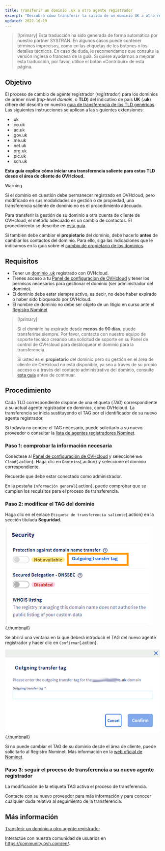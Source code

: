 ```yaml
---
title: Transferir un dominio .uk a otro agente registrador
excerpt: "Descubra cómo transferir la salida de un dominio UK a otro registrador"
updated: 2022-10-19
---
```


> [!primary]
> Esta traducción ha sido generada de forma automática por nuestro partner SYSTRAN. En algunos casos puede contener términos imprecisos, como en las etiquetas de los botones o los detalles técnicos. En caso de duda, le recomendamos que consulte la versión inglesa o francesa de la guía. Si quiere ayudarnos a mejorar esta traducción, por favor, utilice el botón «Contribuir» de esta página.
>

## Objetivo

El proceso de cambio de agente registrador (*registrador*) para los dominios de primer nivel (*top-level domain*, o **TLD**) del indicativo de país **UK** (**.uk**) difiere del descrito en nuestra [guía de transferencia de los TLD genéricos](/pages/web_cloud/domains/transfer_outgoing_domain). Las siguientes instrucciones se aplican a las siguientes extensiones:

- .uk
- .co.uk
- .ac.uk
- .gov.uk
- .me.uk
- .net.uk
- .org.uk
- .plc.uk
- .sch.uk

**Esta guía explica cómo iniciar una transferencia saliente para estas TLD desde el área de cliente de OVHcloud.**

> [!warning]
>
> Si el dominio en cuestión debe permanecer registrado en OVHcloud, pero modificado en sus modalidades de gestión o de propiedad, una transferencia saliente de dominio no es el procedimiento adecuado.
>
> Para transferir la gestión de su dominio a otra cuenta de cliente de OVHcloud, el método adecuado es un cambio de contactos. El procedimiento se describe en [esta guía](/pages/account_and_service_management/account_information/managing_contacts).
>
Si también debe cambiar el **propietario** del dominio, debe hacerlo **antes** de cambiar los contactos del dominio. Para ello, siga las indicaciones que le indicamos en la guía sobre el [cambio de propietario de los dominios](/pages/web_cloud/domains/trade_domain).
>

## Requisitos

- Tener un [dominio .uk](https://www.ovhcloud.com/es-es/domains/) registrado con OVHcloud.
- Tienes acceso a tu [Panel de configuración de OVHcloud](https://www.ovh.com/auth/?action=gotomanager&from=https://www.ovh.es/&ovhSubsidiary=es) y tener los permisos necesarios para gestionar el dominio (ser administrador del dominio).
- El dominio debe estar siempre activo, es decir, no debe haber expirado o haber sido bloqueado por OVHcloud.
- El nombre de dominio no debe ser objeto de un litigio en curso ante el [Registro Nominet](https://www.nominet.uk/)

> [!primary]
>
> Si el dominio ha expirado desde **menos de 90 días**, puede transferirse siempre. Por favor, contacte con nuestro equipo de soporte técnico creando una solicitud de soporte en su Panel de control de OVHcloud para desbloquear el dominio para la transferencia.
>
> Si usted es el **propietario** del dominio pero su gestión en el área de cliente de OVHcloud no está disponible, ya sea a través de su propio acceso o a través del contacto administrativo del dominio, consulte [esta guía](/pages/account_and_service_management/account_information/managing_contacts#caso-particular-de-un-propietario-de-dominio) antes de continuar.
>

## Procedimiento

Cada TLD correspondiente dispone de una etiqueta (*TAG*) correspondiente a su actual agente registrador de dominios, como OVHcloud. La transferencia se inicia sustituyendo el TAG por el identificador de su nuevo agente registrador.

Si todavía no conoce el TAG necesario, puede solicitarlo a su nuevo proveedor o consultar la [lista de agentes registradores Nominet](https://registrars.nominet.uk/uk-namespace/registrar-agreement/list-of-registrars/).

### Paso 1: comprobar la información necesaria

Conéctese al [Panel de configuración de OVHcloud](https://www.ovh.com/auth/?action=gotomanager&from=https://www.ovh.es/&ovhSubsidiary=es) y seleccione `Web Cloud`{.action}. Haga clic en `Dominios`{.action} y seleccione el dominio correspondiente.

Recuerde que debe estar conectado como administrador.

En la pestaña `Información general`{.action}, puede comprobar que se cumplen los requisitos para el proceso de transferencia.

### Paso 2: modificar el TAG del dominio

Haga clic en el enlace `Etiqueta de transferencia saliente`{.action} en la sección titulada **Seguridad**.

![transferencia saliente](images/img_4267.jpg){.thumbnail}

Se abrirá una ventana en la que deberá introducir el TAG del nuevo agente registrador y hacer clic en `Confirmar`{.action}.

![transferencia saliente](images/img_4268.jpg){.thumbnail}

Si no puede cambiar el TAG de su dominio desde el área de cliente, puede solicitarlo al Registro Nominet. Más información en la [web oficial de Nominet](https://www.nominet.uk/domain-support/).

### Paso 3: seguir el proceso de transferencia a su nuevo agente registrador

La modificación de la etiqueta TAG activa el proceso de transferencia.

Contacte con su nuevo proveedor para más información y para conocer cualquier duda relativa al seguimiento de la transferencia.

## Más información

[Transferir un dominio a otro agente registrador](/pages/web_cloud/domains/transfer_outgoing_domain)

Interactúe con nuestra comunidad de usuarios en <https://community.ovh.com/en/>.